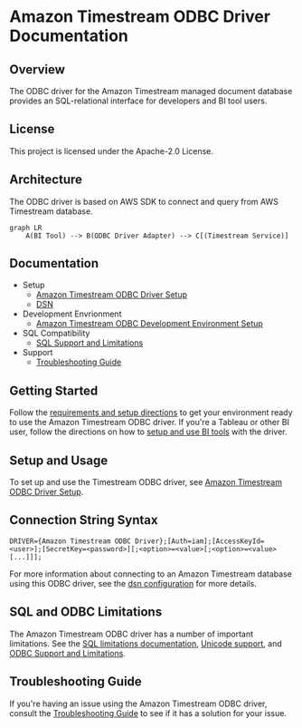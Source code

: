 # Amazon Timestream ODBC Driver Documentation

## Overview

The ODBC driver for the Amazon Timestream managed document database provides an
SQL-relational interface for developers and BI tool users.

## License

This project is licensed under the Apache-2.0 License.

## Architecture

The ODBC driver is based on AWS SDK to connect and query from AWS Timestream database.

```mermaid
graph LR
    A(BI Tool) --> B(ODBC Driver Adapter) --> C[(Timestream Service)]
```
## Documentation

- Setup
    - [Amazon Timestream ODBC Driver Setup](setup/setup.md)
    - [DSN](setup/setup.md#dsn-configuration)
- Development Envrionment
    - [Amazon Timestream ODBC Development Environment Setup](setup/developer-guide.md)
- SQL Compatibility
    - [SQL Support and Limitations](https://docs.aws.amazon.com/timestream/latest/developerguide/supported-sql-constructs.html)
- Support
    - [Troubleshooting Guide](support/troubleshooting-guide.md)
  
## Getting Started

Follow the [requirements and setup directions](setup/setup.md) to get your environment ready to use the
Amazon Timestream ODBC driver. If you're a Tableau or other BI user, follow the directions on how to 
[setup and use BI tools](setup/setup.md#driver-setup-in-bi-applications) with the driver.

## Setup and Usage

To set up and use the Timestream ODBC driver, see [Amazon Timestream ODBC Driver Setup](setup/setup.md).

## Connection String Syntax

```
DRIVER={Amazon Timestream ODBC Driver};[Auth=iam];[AccessKeyId=<user>];[SecretKey=<password>][;<option>=<value>[;<option>=<value>[...]]];
```

For more information about connecting to an Amazon Timestream database using this ODBC driver, see
the [dsn configuration](setup/setup.md#dsn-configuration) for more details.

## SQL and ODBC Limitations

The Amazon Timestream ODBC driver has a number of important limitations. See the
[SQL limitations documentation](https://docs.aws.amazon.com/timestream/latest/developerguide/supported-sql-constructs.html), [Unicode support](support/unicode-support.md), and [ODBC Support and Limitations](support/odbc-support-and-limitations.md).

## Troubleshooting Guide

If you're having an issue using the Amazon Timestream ODBC driver, consult the
[Troubleshooting Guide](support/troubleshooting-guide.md) to see if it has a solution for
your issue.
